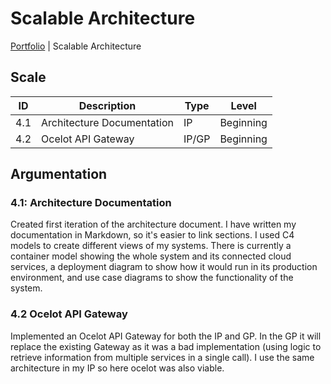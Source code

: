 # Scalable Architecture

[Portfolio](../../README.md) | Scalable Architecture

[Uitleg leeruitkomst]: #

## Scale

| ID | Description | Type | Level |
|---|---|---|---|
| 4.1 | Architecture Documentation | IP | Beginning |
| 4.2 | Ocelot API Gateway| IP/GP | Beginning |

## Argumentation

### 4.1: Architecture Documentation

Created first iteration of the architecture document. I have written my documentation in Markdown, so it's easier to link sections. I used C4 models to create different views of my systems. There is currently a container model showing the whole system and its connected cloud services, a deployment diagram to show how it would run in its production environment, and use case diagrams to show the functionality of the system.

### 4.2 Ocelot API Gateway

Implemented an Ocelot API Gateway for both the IP and GP. In the GP it will replace the existing Gateway as it was a bad implementation (using logic to retrieve information from multiple services in a single call). I use the same architecture in my IP so here ocelot was also viable.